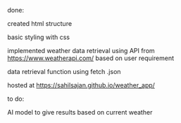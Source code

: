 done:

created html structure

basic styling with css

implemented weather data retrieval using API from https://www.weatherapi.com/ based on user requirement

data retrieval function using fetch .json

hosted at https://sahilsajan.github.io/weather_app/



to do:

AI model to give results based on current weather

